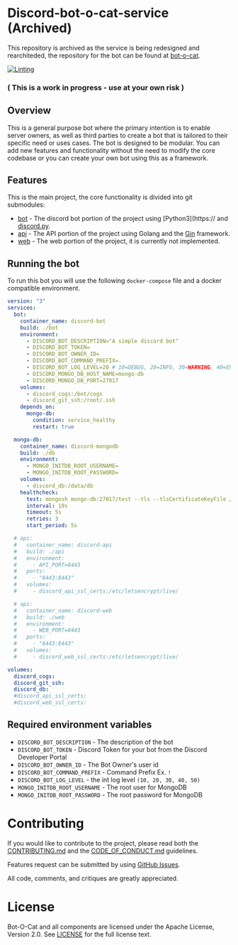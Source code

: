 # Discord-bot-o-cat-service (Archived)

This repository is archived as the service is being redesigned and rearchiteded, the repository for the bot can be found at [bot-o-cat](https://github.com/xN4P4LM-org/bot-o-cat). 

[![Linting](https://github.com/xN4P4LM-org/bot-o-cat/actions/workflows/lint.yaml/badge.svg)](https://github.com/xN4P4LM-org/bot-o-cat/actions/workflows/lint.yaml)

### ( This is a work in progress - use at your own risk )

## Overview

This is a general purpose bot where the primary intention is to enable server owners, as well as third parties to create a bot that is tailored to their specific need or uses cases. The bot is designed to be modular. You can add new features and functionality without the need to modify the core codebase or you can create your own bot using this as a framework.

## Features

This is the main project, the core functionality is divided into git submodules:

- [bot](https://github.com/xN4P4LM-org/bot-o-cat_bot) - The discord bot portion of the project using [Python3](https:// and [discord.py](https://github.com/Rapptz/discord.py).
- [api](https://github.com/xN4P4LM-org/bot-o-cat_api) - The API portion of the project using Golang and the [Gin](https://github.com/gin-gonic/gin) framework.
- [web](https://github.com/xN4P4LM-org/bot-o-cat_web) - The web portion of the project, it is currently not implemented.

## Running the bot

To run this bot you will use the following `docker-compose` file and a docker compatible environment.

```yaml
version: "3"
services:
  bot:
    container_name: discord-bot
    build: ./bot
    environment:
      - DISCORD_BOT_DESCRIPTION="A simple discord bot"
      - DISCORD_BOT_TOKEN=
      - DISCORD_BOT_OWNER_ID=
      - DISCORD_BOT_COMMAND_PREFIX=.
      - DISCORD_BOT_LOG_LEVEL=20 # 10=DEBUG, 20=INFO, 30=WARNING, 40=ERROR, 50=CRITICAL
      - DISCORD_MONGO_DB_HOST_NAME=mongo-db
      - DISCORD_MONGO_DB_PORT=27017
    volumes:
      - discord_cogs:/bot/cogs
      - discord_git_ssh:/root/.ssh
    depends_on:
      mongo-db:
        condition: service_healthy
        restart: true

  mongo-db:
    container_name: discord-mongodb
    build: ./db
    environment:
      - MONGO_INITDB_ROOT_USERNAME=
      - MONGO_INITDB_ROOT_PASSWORD=
    volumes:
      - discord_db:/data/db
    healthcheck:
      test: mongosh mongo-db:27017/test --tls --tlsCertificateKeyFile /etc/ssl/mongo-db.pem --tlsCAFile /etc/ssl/ca.pem --quiet --eval 'db.runCommand({ping:1})'
      interval: 10s
      timeout: 5s
      retries: 3
      start_period: 5s

  # api:
  #   container_name: discord-api
  #   build: ./api
  #   environment:
  #     - API_PORT=8443
  #   ports:
  #     - "8443:8443"
  #   volumes:
  #     - discord_api_ssl_certs:/etc/letsencrypt/live/

  # api:
  #   container_name: discord-web
  #   build: ./web
  #   environment:
  #     - WEB_PORT=8443
  #   ports:
  #     - "8443:8443"
  #   volumes:
  #     - discord_web_ssl_certs:/etc/letsencrypt/live/

volumes:
  discord_cogs:
  discord_git_ssh:
  discord_db:
  #discord_api_ssl_certs:
  #discord_web_ssl_certs:
```

## Required environment variables

- `DISCORD_BOT_DESCRIPTION` - The description of the bot
- `DISCORD_BOT_TOKEN` - Discord Token for your bot from the Discord Developer Portal
- `DISCORD_BOT_OWNER_ID` - The Bot Owner's user id
- `DISCORD_BOT_COMMAND_PREFIX` - Command Prefix Ex. `!`
- `DISCORD_BOT_LOG_LEVEL` - the int log level `(10, 20, 30, 40, 50)`
- `MONGO_INITDB_ROOT_USERNAME` - The root user for MongoDB
- `MONGO_INITDB_ROOT_PASSWORD` - The root password for MongoDB

# Contributing

If you would like to contribute to the project, please read both the [CONTRIBUTING.md](CONTRIBUTING.md) and the [CODE_OF_CONDUCT.md](CODE_OF_CONDUCT.md) guidelines.

Features request can be submitted by using [GitHub Issues](https://github.com/xn4p4lm-org/bot-o-cat/issues).

All code, comments, and critiques are greatly appreciated.

# License

Bot-O-Cat and all components are licensed under the Apache License, Version 2.0. See [LICENSE](LICENSE) for the full license text.
